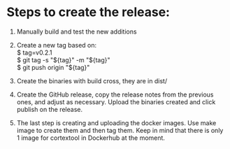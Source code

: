 # Steps to create the release:

1. Manually build and test the new additions
2. Create a new tag based on:  
    $ tag=v0.2.1  
    $ git tag -s "${tag}" -m "${tag}"  
    $ git push origin "${tag}"  

3. Create the binaries with build cross, they are in dist/
4. Create the GitHub release, copy the release notes from the previous ones, and adjust as necessary. Upload the binaries created and click publish on the release.
5. The last step is creating and uploading the docker images. Use make image to create them and then tag them. Keep in mind that there is only 1 image for cortextool in Dockerhub at the moment.